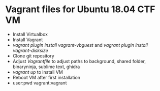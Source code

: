 # Vagrant files for Ubuntu 18.04 CTF VM

* Install Virtualbox
* Install Vagrant
* _vagrant plugin install vagrant-vbguest_ and _vagrant plugin install vagrant-disksize_
* Clone git repository
* Adjust _Vagrantfile_ to adjust paths to background, shared folder,
  binaryninja, sublime text, ghidra
* _vagrant up_ to install VM
* Reboot VM after first installation
* user:pwd vagrant:vagrant
